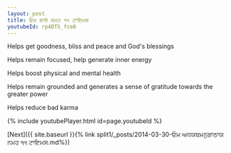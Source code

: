 ```yaml
---
layout: post
title: ਓਮ ਬਾਲੇ ਨਮਹ ੧੧ ਟਾਇਮਸ
youtubeId: rp4DTS_fce0
---
```

 
 
Helps get goodness, bliss and peace and God's blessings
 
Helps remain focused, help generate inner energy 
 
Helps boost physical and mental health 
 
Helps remain grounded and generates a sense of gratitude towards the greater power 
 
Helps reduce bad karma
 
 
 
 


{% include youtubePlayer.html id=page.youtubeId %}
 
[Next]({{ site.baseurl }}{% link  split1/_posts/2014-03-30-ਓਮ ਅਧਯਥਮਨੁਗਾਠਾਯ ਨਮਹ ੧੧ ਟਾਇਮਸ.md%})
 
